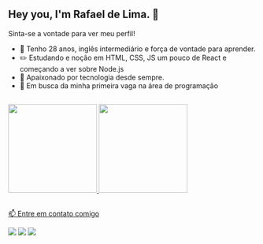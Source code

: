 ## Hey you, I'm Rafael de Lima. 👋
Sinta-se a vontade para ver meu perfil! 

- 💬 Tenho 28 anos, inglês intermediário e força de vontade para aprender.
- ✏️ Estudando e noção em HTML, CSS, JS um pouco de React e começando a ver sobre Node.js
- 💖 Apaixonado por tecnologia desde sempre.
- 🌱 Em busca da minha primeira vaga na área de programação

##

<div>
  <a href="https://github.com/raFaL02">
  <img height="180em" src="https://github-readme-stats.vercel.app/api?username=raFaL02&show_icons=true&theme=dark&include_all_commits=true&count_private=true"/>
  <img height="180em" src="https://github-readme-stats.vercel.app/api/top-langs/?username=raFaL02&layout=compact&langs_count=16&theme=dark"/>
</div>

##

<div >
<p>📫 Entre em contato comigo </p>
 <a href="https://www.linkedin.com/in/orafaellima/" target="_blank"><img src="https://img.shields.io/badge/-LinkedIn-%230077B5?style=for-the-badge&logo=linkedin&logoColor=white" target="_blank"></a>  <a href="https://www.instagram.com/orafaellima_/" target="_blank"><img src="https://img.shields.io/badge/Instagram-E4405F?style=for-the-badge&logo=instagram&logoColor=white" target="_blank"></a>  <a href="https://twitter.com/_orafaellima" target="_blank"><img src="https://img.shields.io/badge/Twitter-1DA1F2?style=for-the-badge&logo=twitter&logoColor=white" target="_blank"></a>  <a href=""
 
</div>
